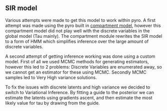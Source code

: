## SIR model
Various attempts were made to get this model to work within pyro. A first attempt was made using the pyro built in [compartment model](https://docs.pyro.ai/en/stable/contrib.epidemiology.html), however this compartment model did not play well with the discrete variables in the global model (Tau mainly). The compartment module rewrites the SIR model to a form of HMM which simplifies inference over the large amount of discrete variables.

A second attempt of getting inference working was done using a custom model. First of all we used MCMC methods for generating estimators, however this led to 2 problems: Discrete Variables are enumerated away, so we cannot get an estimator for these using MCMC. Secondly MCMC samples led to Very High variance solutions.

To fix the issues with discrete latents and high variance we decided to switch to Variational Inference. By fitting a guide to the posterior we can estimate the latents using gradients ascent, and then estimate the most likely value for tau by drawing from the guide.